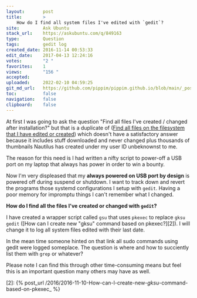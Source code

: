 ```yaml
---
layout:       post
title:        >
    How do I find all system files I've edited with `gedit`?
site:         Ask Ubuntu
stack_url:    https://askubuntu.com/q/849163
type:         Question
tags:         gedit log
created_date: 2016-11-14 00:53:33
edit_date:    2017-04-13 12:24:16
votes:        "2 "
favorites:    1
views:        "156 "
accepted:     
uploaded:     2022-02-10 04:59:25
git_md_url:   https://github.com/pippim/pippim.github.io/blob/main/_posts/2016/2016-11-14-How-do-I-find-all-system-files-I_ve-edited-with-_gedit__.md
toc:          false
navigation:   false
clipboard:    false
---
```


At first I was going to ask the question "Find all files I've created / changed after installation?" but that is a duplicate of ([Find all files on the filesystem that I have edited or created][1]) which doesn't have a satisfactory answer because it includes stuff downloaded and never changed plus thousands of thumbnails Nautilus has created under my user ID unbeknownst to me.

The reason for this need is I had written a nifty script to power-off a USB port on my laptop that always has power in order to win a bounty.

Now I'm very displeased that my **always powered on USB port by design** is powered off during suspend or shutdown. I want to track down and revert the programs those systemd configurations I setup with `gedit`. Having a poor memory for impromptu things I can't remember what I changed.

**How do I find all the files I've created or changed with `gedit`?**

I have created a wrapper script called `gsu` that uses `pkexec` to replace `gksu gedit` ([How can I create new &quot;gksu&quot; command based on pkexec?][2]). I will change it to log all system files edited with their last date. 

In the mean time someone hinted on that link all sudo commands using gedit were logged someplace. The question is where and how to succiently list them with `grep` or whatever?

Please note I can find this through other time-consuming means but feel this is an important question many others may have as well.

  [1]: https://askubuntu.com/questions/217477/find-all-files-on-the-filesystem-that-i-have-edited-or-created
  [2]: {% post_url /2016/2016-11-10-How-can-I-create-new-_gksu_-command-based-on-pkexec_ %}

